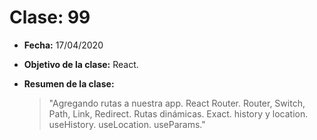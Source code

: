 # Clase: 99

- **Fecha:** 17/04/2020
- **Objetivo de la clase:** React.
- **Resumen de la clase:**

  > "Agregando rutas a nuestra app. React Router.
Router, Switch, Path, Link, Redirect.
Rutas dinámicas. Exact. history y location. useHistory. useLocation. useParams."
